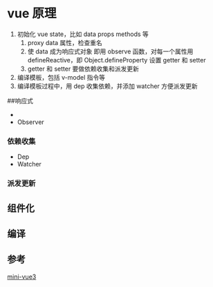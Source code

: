 # vue 原理

1. 初始化 vue state，比如 data props methods 等
   1. proxy data 属性，检查重名
   2. 使 data 成为响应式对象 即用 observe 函数，对每一个属性用 defineReactive，即 Object.defineProperty 设置 getter 和 setter
   3. getter 和 setter 要做依赖收集和派发更新
2. 编译模板，包括 v-model 指令等
3. 编译模板过程中，用 dep 收集依赖，并添加 watcher 方便派发更新

##响应式

* 
* Observer

### 依赖收集

* Dep
* Watcher

### 派发更新

## 组件化

## 编译

## 参考

[mini-vue3](https://zhuanlan.zhihu.com/p/404116228)